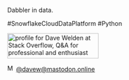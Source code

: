 Dabbler in data.

#SnowflakeCloudDataPlatform #Python

<!--
**dwelden/dwelden** is a ✨ _special_ ✨ repository because its `README.md` (this file) appears on your GitHub profile.

Here are some ideas to get you started:

- 🔭 I’m currently working on ...
- 🌱 I’m currently learning ...
- 👯 I’m looking to collaborate on ...
- 🤔 I’m looking for help with ...
- 💬 Ask me about ...
- 📫 How to reach me: ...
- 😄 Pronouns: ...
- ⚡ Fun fact: ...
-->

<a href="https://stackoverflow.com/users/95014/dave-welden"><img src="https://stackoverflow.com/users/flair/95014.png?theme=clean" width="208" height="58" alt="profile for Dave Welden at Stack Overflow, Q&amp;A for professional and enthusiast programmers" title="profile for Dave Welden at Stack Overflow, Q&amp;A for professional and enthusiast programmers"></a>

<img src="https://joinmastodon.org/logos/logo-purple.svg" alt="Mastodon logo" width="16" height="16"> <a rel="me" href="https://mastodon.online/@davew">@davew@mastodon.online</a>
